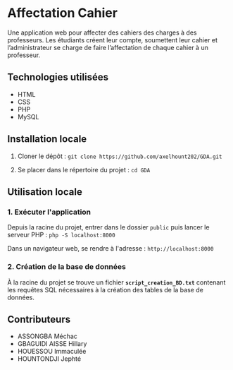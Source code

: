 # Affectation Cahier

Une application web pour affecter des cahiers des charges à des professeurs. Les étudiants créent leur compte, soumettent leur cahier et l’administrateur se charge de faire l’affectation de chaque cahier à un professeur.

## Technologies utilisées

- HTML  
- CSS  
- PHP  
- MySQL  

## Installation locale

1. Cloner le dépôt :  `git clone https://github.com/axelhount202/GDA.git`

2. Se placer dans le répertoire du projet :  `cd GDA`

## Utilisation locale

### 1. Exécuter l'application

Depuis la racine du projet, entrer dans le dossier `public` puis lancer le serveur PHP :  `php -S localhost:8000`

Dans un navigateur web, se rendre à l'adresse :  `http://localhost:8000`

### 2. Création de la base de données

À la racine du projet se trouve un fichier **`script_creation_BD.txt`** contenant les requêtes SQL nécessaires à la création des tables de la base de données.

## Contributeurs

* ASSONGBA Méchac
* GBAGUIDI AISSE Hillary
* HOUESSOU Immaculée
* HOUNTONDJI Jephté
